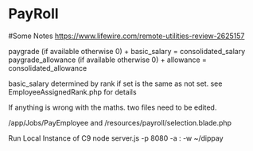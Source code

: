 # PayRoll

#Some Notes
https://www.lifewire.com/remote-utilities-review-2625157

paygrade (if available otherwise 0) + basic_salary = consolidated_salary
paygrade_allowance (if available otherwise 0) + allowance = consolidated_allowance

basic_salary determined by rank if set is the same as not set. see EmployeeAssignedRank.php for details

If anything is wrong with the maths. two files need to be edited.

/app/Jobs/PayEmployee and /resources/payroll/selection.blade.php

Run Local Instance of C9
node server.js -p 8080 -a : -w ~/dippay